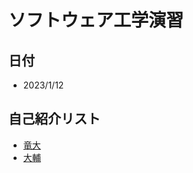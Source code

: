 # ソフトウェア工学演習

## 日付
- 2023/1/12




## 自己紹介リスト
- [竜大](https://github.com/RyudaiIwakami/hello-world/blob/main/intro.md)
- [大輔](https://github.com/RyudaiIwakami/hello-world/blob/main/intro.md)

